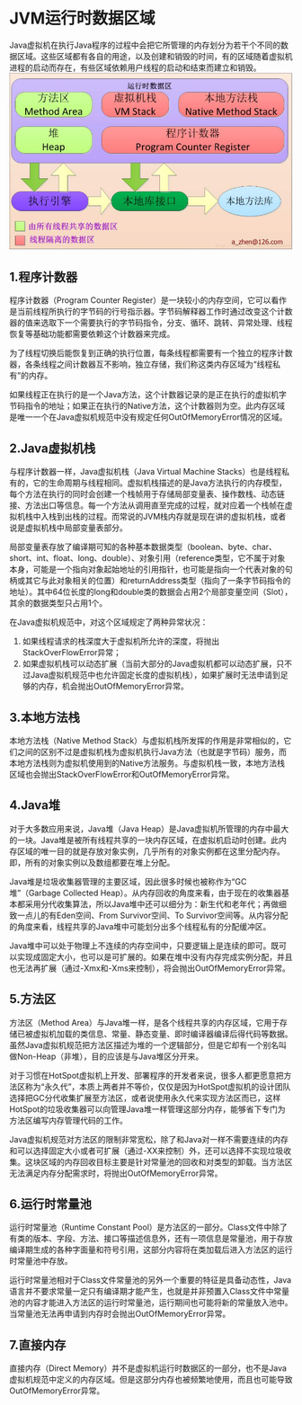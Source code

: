 # JVM运行时数据区域

Java虚拟机在执行Java程序的过程中会把它所管理的内存划分为若干个不同的数据区域。这些区域都有各自的用途，以及创建和销毁的时间，有的区域随着虚拟机进程的启动而存在，有些区域依赖用户线程的启动和结束而建立和销毁。
![jvm](../img/jvm.jpg)

## 1.程序计数器

程序计数器（Program Counter Register）是一块较小的内存空间，它可以看作是当前线程所执行的字节码的行号指示器。字节码解释器工作时通过改变这个计数器的值来选取下一个需要执行的字节码指令，分支、循环、跳转、异常处理、线程恢复等基础功能都需要依赖这个计数器来完成。

为了线程切换后能恢复到正确的执行位置，每条线程都需要有一个独立的程序计数器，各条线程之间计数器互不影响，独立存储，我们称这类内存区域为“线程私有”的内存。

如果线程正在执行的是一个Java方法，这个计数器记录的是正在执行的虚拟机字节码指令的地址；如果正在执行的Native方法，这个计数器则为空。此内存区域是唯一一个在Java虚拟机规范中没有规定任何OutOfMemoryError情况的区域。

## 2.Java虚拟机栈

与程序计数器一样，Java虚拟机栈（Java Virtual Machine Stacks）也是线程私有的，它的生命周期与线程相同。虚拟机栈描述的是Java方法执行的内存模型，每个方法在执行的同时会创建一个栈帧用于存储局部变量表、操作数栈、动态链接、方法出口等信息。每一个方法从调用直至完成的过程，就对应着一个栈帧在虚拟机栈中入栈到出栈的过程。而常说的JVM栈内存就是现在讲的虚拟机栈，或者说是虚拟机栈中局部变量表部分。

局部变量表存放了编译期可知的各种基本数据类型（boolean、byte、char、short、int、float、long、double）、对象引用（reference类型，它不属于对象本身，可能是一个指向对象起始地址的引用指针，也可能是指向一个代表对象的句柄或其它与此对象相关的位置）和returnAddress类型（指向了一条字节码指令的地址）。其中64位长度的long和double类的数据会占用2个局部变量空间（Slot），其余的数据类型只占用1个。

在Java虚拟机规范中，对这个区域规定了两种异常状况：

1. 如果线程请求的栈深度大于虚拟机所允许的深度，将抛出StackOverFlowError异常；
2. 如果虚拟机栈可以动态扩展（当前大部分的Java虚拟机都可以动态扩展，只不过Java虚拟机规范中也允许固定长度的虚拟机栈），如果扩展时无法申请到足够的内存，机会抛出OutOfMemoryError异常。

## 3.本地方法栈

本地方法栈（Native Method Stack）与虚拟机栈所发挥的作用是非常相似的，它们之间的区别不过是虚拟机栈为虚拟机执行Java方法（也就是字节码）服务，而本地方法栈则为虚拟机使用到的Native方法服务。与虚拟机栈一致，本地方法栈区域也会抛出StackOverFlowError和OutOfMemoryError异常。

## 4.Java堆

对于大多数应用来说，Java堆（Java Heap）是Java虚拟机所管理的内存中最大的一块。Java堆是被所有线程共享的一块内存区域，在虚拟机启动时创建。此内存区域的唯一目的就是存放对象实例，几乎所有的对象实例都在这里分配内存。即，所有的对象实例以及数组都要在堆上分配。

Java堆是垃圾收集器管理的主要区域，因此很多时候也被称作为“GC堆”（Garbage Collected Heap）。从内存回收的角度来看，由于现在的收集器基本都采用分代收集算法，所以Java堆中还可以细分为：新生代和老年代；再做细致一点儿的有Eden空间、From Survivor空间、To Survivor空间等。从内容分配的角度来看，线程共享的Java堆中可能划分出多个线程私有的分配缓冲区。

Java堆中可以处于物理上不连续的内存空间中，只要逻辑上是连续的即可。既可以实现成固定大小，也可以是可扩展的。如果在堆中没有内存完成实例分配，并且也无法再扩展（通过-Xmx和-Xms来控制），将会抛出OutOfMemoryError异常。

## 5.方法区

方法区（Method Area）与Java堆一样，是各个线程共享的内存区域，它用于存储已被虚拟机加载的类信息、常量、静态变量、即时编译器编译后得代码等数据。虽然Java虚拟机规范把方法区描述为堆的一个逻辑部分，但是它却有一个别名叫做Non-Heap（非堆），目的应该是与Java堆区分开来。

对于习惯在HotSpot虚拟机上开发、部署程序的开发者来说，很多人都更愿意把方法区称为“永久代”，本质上两者并不等价，仅仅是因为HotSpot虚拟机的设计团队选择把GC分代收集扩展至方法区，或者说使用永久代来实现方法区而已，这样HotSpot的垃圾收集器可以向管理Java堆一样管理这部分内存，能够省下专门为方法区编写内存管理代码的工作。

Java虚拟机规范对方法区的限制非常宽松，除了和Java对一样不需要连续的内存和可以选择固定大小或者可扩展（通过-XX来控制）外，还可以选择不实现垃圾收集。这块区域的内存回收目标主要是针对常量池的回收和对类型的卸载。当方法区无法满足内存分配需求时，将抛出OutOfMemoryError异常。

## 6.运行时常量池

运行时常量池（Runtime Constant Pool）是方法区的一部分。Class文件中除了有类的版本、字段、方法、接口等描述信息外，还有一项信息是常量池，用于存放编译期生成的各种字面量和符号引用，这部分内容将在类加载后进入方法区的运行时常量池中存放。

运行时常量池相对于Class文件常量池的另外一个重要的特征是具备动态性，Java语言并不要求常量一定只有编译期才能产生，也就是并非预置入Class文件中常量池的内容才能进入方法区的运行时常量池，运行期间也可能将新的常量放入池中。当常量池无法再申请到内存时会抛出OutOfMemoryError异常。

## 7.直接内存

直接内存（Direct Memory）并不是虚拟机运行时数据区的一部分，也不是Java虚拟机规范中定义的内存区域。但是这部分内存也被频繁地使用，而且也可能导致OutOfMemoryError异常。